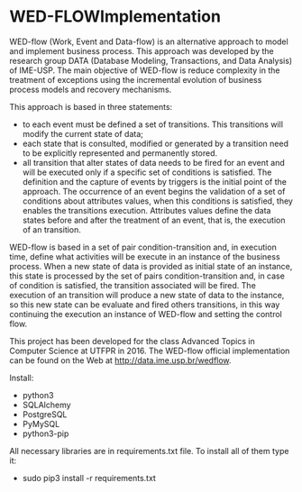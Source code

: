 # WED-FLOWImplementation

WED-flow (Work, Event and Data-flow) is an alternative approach to model and implement business process. This approach was developed by the research group DATA (Database Modeling, Transactions, and Data Analysis) of IME-USP. The main objective of WED-flow is reduce complexity in the treatment of exceptions using the incremental evolution of business process models and recovery mechanisms.

This approach is based in three statements:
* to each event must be defined a set of transitions. This transitions will modify the current state of data;
* each state that is consulted, modified or generated by a transition need to be explicitly represented and permanently stored.
* all transition that alter states of data needs to be fired for an event and will be executed only if a specific set of conditions is satisfied. The definition and the capture of events by triggers is the initial point of the approach. The occurrence of an event begins the validation of a set of conditions about attributes values, when this conditions is satisfied, they enables the transitions execution. Attributes values define the data states before and after the treatment of an event, that is, the execution of an transition.

WED-flow is based in a set of pair condition-transition and, in execution time, define what activities will be execute in an instance of the business process. When a new state of data is provided as initial state of an instance, this state is processed by the set of pairs condition-transition and, in case of condition is satisfied, the transition associated will be fired. The execution of an transition will produce a new state of data to the instance, so this new state can be evaluate and fired others transitions, in this way continuing the execution an instance of WED-flow and setting the control flow.

This project has been developed for the class Advanced Topics in Computer Science at UTFPR in 2016. The WED-flow official implementation can be found on the Web at http://data.ime.usp.br/wedflow.


Install:
  - python3
  - SQLAlchemy
  - PostgreSQL
  - PyMySQL
  - python3-pip

All necessary libraries are in requirements.txt file. To install all of them type it:
  - sudo pip3 install -r requirements.txt


